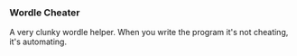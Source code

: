 ### Wordle Cheater
A very clunky wordle helper. When you write the program it's not cheating, it's automating.